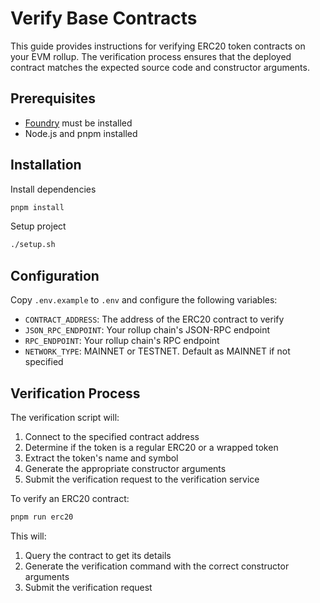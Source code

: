 # Verify Base Contracts

This guide provides instructions for verifying ERC20 token contracts on your EVM rollup. The verification process ensures that the deployed contract matches the expected source code and constructor arguments.

## Prerequisites

- [Foundry](https://book.getfoundry.sh/getting-started/installation) must be installed
- Node.js and pnpm installed

## Installation

Install dependencies

```bash
pnpm install
```

Setup project

```bash
./setup.sh
```

## Configuration

Copy `.env.example` to `.env` and configure the following variables:

- `CONTRACT_ADDRESS`: The address of the ERC20 contract to verify
- `JSON_RPC_ENDPOINT`: Your rollup chain's JSON-RPC endpoint
- `RPC_ENDPOINT`: Your rollup chain's RPC endpoint
- `NETWORK_TYPE`: MAINNET or TESTNET. Default as MAINNET if not specified

## Verification Process

The verification script will:

1. Connect to the specified contract address
2. Determine if the token is a regular ERC20 or a wrapped token
3. Extract the token's name and symbol
4. Generate the appropriate constructor arguments
5. Submit the verification request to the verification service

To verify an ERC20 contract:

```bash
pnpm run erc20
```

This will:
1. Query the contract to get its details
2. Generate the verification command with the correct constructor arguments
3. Submit the verification request
